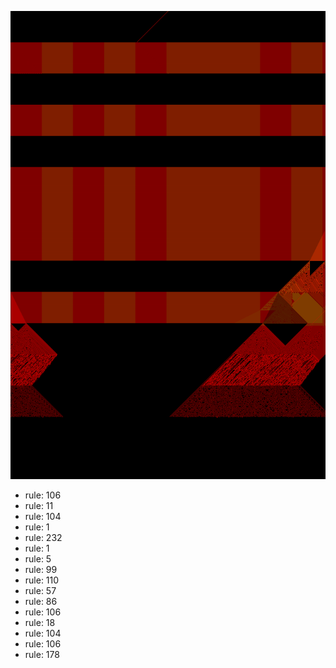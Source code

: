 ![photo](./output.png) 
 * rule: 106
* rule: 11
* rule: 104
* rule: 1
* rule: 232
* rule: 1
* rule: 5
* rule: 99
* rule: 110
* rule: 57
* rule: 86
* rule: 106
* rule: 18
* rule: 104
* rule: 106
* rule: 178
